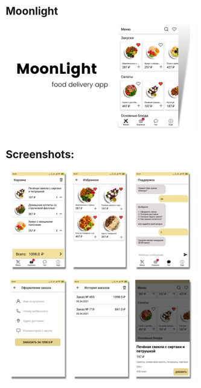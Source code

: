 # Moonlight
![](https://github.com/Zellka/Moonlight/blob/master/pic/1.png)

# Screenshots:
![](https://github.com/Zellka/Moonlight/blob/master/pic/2.png)
![](https://github.com/Zellka/Moonlight/blob/master/pic/3.png)
